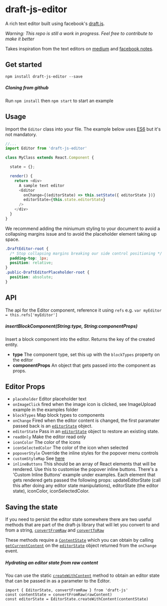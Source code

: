 # draft-js-editor
A rich text editor built using facebook's [draft.js](https://facebook.github.io/draft-js/). 

*Warning: This repo is still a work in progress. Feel free to contribute to make it better*

Takes inspiration from the text editors on [medium](http://medium.com) and 
[facebook notes](https://www.facebook.com/notes/).

## Get started
`npm install draft-js-editor --save`

##### Cloning from github
Run `npm install` then `npm start` to start an example

## Usage

Import the `Editor` class into your file. The example below uses [ES6](https://babeljs.io/) but it's not mandatory.

```javascript
//...
import Editor from 'draft-js-editor'

class MyClass extends React.Component {

  state = {};

  render() {
    return <div>
      A sample text editor
      <Editor 
        onChange={(editorState) => this.setState({ editorState })}
        editorState={this.state.editorState}
      />
    </div>
  }
}
```

We recommend adding the miniumum styling to your document to avoid a collapsing
margins issue and to avoid the placeholder element taking up space.

```css
.DraftEditor-root {
  /* Stop collapsing margins breaking our side control positioning */
  padding-top: 1px;
  position: relative;
}
.public-DraftEditorPlaceholder-root {
  position: absolute;
}
```

## API 

The api for the Editor component, reference it using `refs` 
e.g. `var myEditor = this.refs['myEditor']`

##### insertBlockComponent(String:type, String:componentProps)

Insert a block component into the editor. Returns
the key of the created entity.

  - **type** The component type, set this up with the `blockTypes` property on
    the editor 
  - **componentProps** An object that gets passed into the component as props.


## Editor Props

  - `placeholder` Editor placeholder text
  - `onImageClick` fired when the image icon is clicked, see ImageUpload example
    in the examples folder
  - `blockTypes` Map block types to components
  - `onChange` Fired when the editor content is changed, the first paramater passed back is an [`editorState`](https://facebook.github.io/draft-js/docs/api-reference-editor-state.html) object.
  - `editorState` Pass in an [`editorState`](https://facebook.github.io/draft-js/docs/api-reference-editor-state.html) object to restore an existing state. 
  - `readOnly` Make the editor read only
  - `iconColor` The color of the icons
  - `iconSelectedColor` The color of the icon when selected
  - `popoverStyle` Override the inline styles for the popover menu controls
  - `customStyleMap` See [here](https://facebook.github.io/draft-js/docs/advanced-topics-inline-styles.html#mapping-a-style-string-to-css)
  - `inlineButtons` This should be an array of React elements that will be rendered. Use this to customise the popover inline buttons. There's a 'Custom Inline Buttons' example under examples. Each element that gets rendered gets passed the following props: updateEditorState (call this after doing any editor state manipulations), editorState (the editor state), iconColor, iconSelectedColor.
## Saving the state

If you need to persist the editor state somewhere there are two useful methods that are part of the draft-js library that will let you convert to and from a string, [`convertFromRaw`](https://facebook.github.io/draft-js/docs/api-reference-data-conversion.html#convertfromraw) and [`convertToRaw`](https://facebook.github.io/draft-js/docs/api-reference-data-conversion.html#converttoraw)

These methods require a [`ContentState`](https://facebook.github.io/draft-js/docs/api-reference-content-state.html) which you can obtain by calling [`getCurrentContent`](https://facebook.github.io/draft-js/docs/api-reference-editor-state.html#getcurrentcontent) on the [`editorState`](https://facebook.github.io/draft-js/docs/api-reference-editor-state.html) object returned from the `onChange` event.

##### Hydrating an editor state from raw content

You can use the static [`createWithContent`](https://facebook.github.io/draft-js/docs/api-reference-editor-state.html#createwithcontent) method to obtain an editor state that can be passed in as a parameter to the Editor.

```
import { EditorState, convertFromRaw } from 'draft-js'
const contentState = convertFromRaw(rawContent)
const editorState = EditorState.createWithContent(contentState)
```



